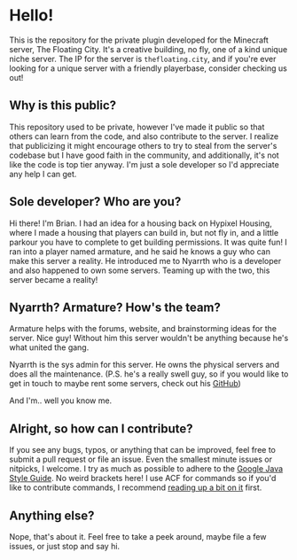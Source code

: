 # Hello!
This is the repository for the private plugin developed for the Minecraft server, The Floating City. It's a creative building, no fly, one of a kind unique niche server. The IP for the server is `thefloating.city`, and if you're ever looking for a unique server with a friendly playerbase, consider checking us out!

## Why is this public?
This repository used to be private, however I've made it public so that others can learn from the code, and also contribute to the server. I realize that publicizing it might encourage others to try to steal from the server's codebase but I have good faith in the community, and additionally, it's not like the code is top tier anyway. I'm just a sole developer so I'd appreciate any help I can get.

## Sole developer? Who are you?
Hi there! I'm Brian. I had an idea for a housing back on Hypixel Housing, where I made a housing that players can build in, but not fly in, and a little parkour you have to complete to get building permissions. It was quite fun! I ran into a player named armature, and he said he knows a guy who can make this server a reality. He introduced me to Nyarrth who is a developer and also happened to own some servers. Teaming up with the two, this server became a reality!

## Nyarrth? Armature? How's the team?
Armature helps with the forums, website, and brainstorming ideas for the server. Nice guy! Without him this server wouldn't be anything because he's what united the gang.

Nyarrth is the sys admin for this server. He owns the physical servers and does all the maintenance. (P.S. he's a really swell guy, so if you would like to get in touch to maybe rent some servers, check out his [GitHub](https://github.com/Nyarrth))

And I'm.. well you know me.

## Alright, so how can I contribute?
If you see any bugs, typos, or anything that can be improved, feel free to submit a pull request or file an issue. Even the smallest minute issues or nitpicks, I welcome. I try as much as possible to adhere to the [Google Java Style Guide](https://google.github.io/styleguide/javaguide.html). No weird brackets here! I use ACF for commands so if you'd like to contribute commands, I recommend [reading up a bit on it](https://github.com/aikar/commands/wiki) first.

## Anything else?
Nope, that's about it. Feel free to take a peek around, maybe file a few issues, or just stop and say hi.
